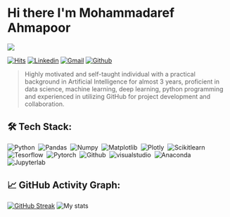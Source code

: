 # Hi there I'm Mohammadaref Ahmapoor
[![](./file/header.png)](#)

[![Hits](https://hits.seeyoufarm.com/api/count/incr/badge.svg?url=https%3A%2F%2Fgithub.com%2FMohammadarefAhmadpoor&count_bg=%2370DC1E&title_bg=%23262E2E&icon=github.svg&icon_color=%23FFFFFF&title=+&edge_flat=false)](https://hits.seeyoufarm.com)
[![Linkedin](https://img.shields.io/badge/-LinkedIn-blue?style=flat&logo=Linkedin&logoColor=white)]( https://www.linkedin.com/in/mohammadaref-ahmadpoor/)
[![Gmail](https://img.shields.io/badge/-Gmail-c14438?style=flat&logo=Gmail&logoColor=white)](mailto:mohammadarefahmadpoor@gmail.com)
[![Github](https://img.shields.io/github/followers/MohammadarefAhmadpoor?label=Follow&style=social)](https://github.com/MohammadarefAhmadpoor)

> Highly motivated and self-taught individual with a practical background in Artificial Intelligence for almost 3 years, proficient in data science, machine learning, deep learning, python programming and experienced in utilizing GitHub for project development and collaboration.


## 🛠️ Tech Stack:
![Python](https://img.shields.io/badge/-Python-555?style=flat&logo=python)&nbsp;
![Pandas](https://img.shields.io/badge/-Pandas-555?style=flat&logo=Pandas)&nbsp;
![Numpy](https://img.shields.io/badge/-Numpy-555?style=flat&logo=numpy)&nbsp;
![Matplotlib](https://img.shields.io/badge/-Matplotlib-555?style=flat&)&nbsp;
![Plotly](https://img.shields.io/badge/-plotly-555?style=flat&logo=Plotly)&nbsp;
![Scikitlearn](https://img.shields.io/badge/-Scikitlearn-555?style=flat&logo=Scikitlearn)&nbsp;
![Tesorflow](https://img.shields.io/badge/-tensorflow-555?style=flat&logo=Tensorflow)&nbsp;
![Pytorch](https://img.shields.io/badge/-pytorch-555?style=flat&logo=Pytorch)&nbsp;
![Github](https://img.shields.io/badge/-Github-555?style=flat&logo=GitHub)&nbsp;
![visualstudio](https://img.shields.io/badge/-visualstudio-555?style=flat&logo=Visualstudio)&nbsp;
![Anaconda](https://img.shields.io/badge/-Anaconda-555?style=flat&logo=Anaconda)&nbsp;
![Jupyterlab](https://img.shields.io/badge/-JupyterLab-555?style=flat&logo=Jupyter)&nbsp;


## 📈 GitHub Activity Graph:

[![GitHub Streak](https://streak-stats.demolab.com?user=MohammadarefAhmadpoor&theme=vision-friendly-dark&mode=weekly&card_width=465)](https://git.io/streak-stats)
![My stats](https://github-readme-stats.vercel.app/api?username=MohammadarefAhmadpoor&theme=vision-friendly-dark&show_icons=true)

